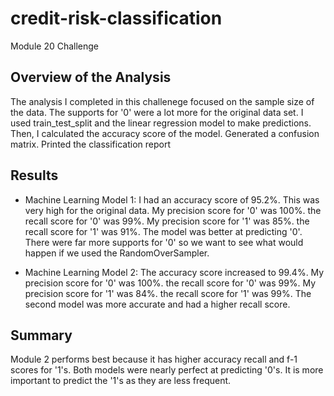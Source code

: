 # credit-risk-classification
Module 20 Challenge

## Overview of the Analysis

The analysis I completed in this challenege focused on the sample size of the data. The supports for '0' were a lot more for the original data set. I used train_test_split and the linear regression model to make predictions. Then, I calculated the accuracy score of the model. Generated a confusion matrix. Printed the classification report

## Results

* Machine Learning Model 1:
  I had an accuracy score of 95.2%. This was very high for the original data.
  My precision score for '0' was 100%. the recall score for '0' was 99%.
  My precision score for '1' was 85%. the recall score for '1' was 91%.
  The model was better at predicting '0'.
  There were far more supports for '0' so we want to see what would happen if we used the RandomOverSampler.

* Machine Learning Model 2:
  The accuracy score increased to 99.4%.
  My precision score for '0' was 100%. the recall score for '0' was 99%.
  My precision score for '1' was 84%. the recall score for '1' was 99%.
  The second model was more accurate and had a higher recall score.

  
## Summary

Module 2 performs best because it has higher accuracy recall and f-1 scores for '1's. Both models were nearly perfect at predicting '0's. It is more important to predict the '1's as they are less frequent. 
